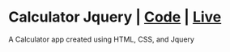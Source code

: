 # Calculator Jquery | [Code](https://github.com/arunkanaujia23/Web_Projects/tree/Calculator_jQuery) | [Live](https://amazing-froyo-d9a7e7.netlify.app/)
A Calculator app created using HTML, CSS, and Jquery